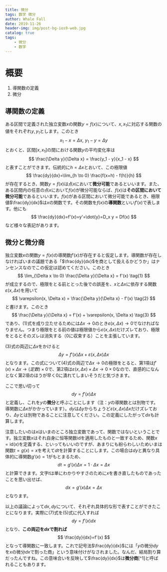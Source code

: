 ```yaml
---
title: 微分
tags: 数学 微分
author: Whale Fall
date: 2019-11-26
header-img: img/post-bg-ios9-web.jpg
catalog: true
tags:
    - 微分
    - 数学
---
```

# 概要

1. 導関数の定義
2. 微分

## 導関数の定義
ある区間で定義された独立変数$x$の関数$y=f(x)$について、$x,x_1$に対応する関数の値をそれぞれ$y,y_1$とします。このとき
$$
x_1 - x = \Delta x, \,\, y_1 - y = \Delta y
$$とおくと、区間$[x, x_1]$の間における関数$y$の平均変化率は
$$
\frac{\Delta y}{\Delta x} = \frac{y_1 - y}{x_1 - x}
$$と表すことができます。伝統的に$h = \Delta x$とおいて、この極限値
$$
\frac{dy}{dx}=\lim_{h \to 0} \frac{f(x+h) - f(h)}{h}
$$が存在するとき、関数$y=f(x)$は点$x$において**微分可能**であるといいます。また、ある区間内の任意の点$x$において$f(x)$が微分可能ならば、$f(x)$は**その区間において微分可能**であるといいます。$f(x)$がある区間において微分可能であるとき、極限値$\frac{dy}{dx}$は$x$の関数です。その関数を$f(x)$の**導関数**といい$f'(x)$で表します。他にも
$$
\frac{dy}{dx}=f'(x)=y'=\dot{y}=D_x y = Df(x)
$$など様々な表記があります。



## 微分と微分商
独立変数$x$の関数$y=f(x)$の導関数$f'(x)$が存在すると仮定します。導関数が存在しなければいまの議題である「$\frac{dy}{dx}$を商として扱えるかどうか」はナンセンスなのでこの仮定は認めてください。このとき
$$
\lim_{\Delta x \to 0} \frac{\Delta y}{\Delta x} = f'(x) \tag{1}
$$が成立するので、極限をとる前ととった後での誤差を、$x$と$\Delta x$に依存する関数$\varepsilon(x, \Delta x)$を用いて
$$
\varepsilon(x, \Delta x) = \frac{\Delta y}{\Delta x} - f'(x) \tag{2}
$$と書けます。このとき
$$
\frac{\Delta y}{\Delta x} = f'(x) + \varepsilon(x, \Delta x) \tag{3}
$$であり、$(1)$式を成り立たせるためには$\Delta x \to 0$のとき$\varepsilon(x, \Delta x) \to 0$でなければなりません。つまり極限をとる前の値は極限値から$\varepsilon(x, \Delta x)$だけズレており、極限をとるとそのズレは消失する（$0$に収束する）ことを主張しています。

$(3)$式の両辺に$\Delta x$をかけると
$$ 
\Delta y = f'(x) \Delta x + \varepsilon(x, \Delta x) \Delta x \tag{4}
$$となります。この式について$(4)$式の両辺で$\Delta x \to 0$の極限をとると、第1項は$f'(x) \times \Delta x \to (定数) \times 0$で、第2項は$\varepsilon(x, \Delta x) \times \Delta x \to 0 \times 0$なので、直感的になんとなく第2項のほうが早く$0$に潰れてしまいそうだと気づきます。

ここで思い切って
$$
dy = f'(x) \Delta x \tag{5}
$$と定義し、これを$y$の**微分**と呼ぶことにします（注：$y$の導関数とは別物です。導関数に$\Delta x$がかかっています）。$dy$は$\Delta y$からちょうど$\varepsilon(x, \Delta x)\Delta x$だけズレており、$\Delta y$とは別物であることに注意してください。この定義にしたがって$dx$も計算します。

注意したいのは$x$はいまのところ独立変数であって、関数ではないということです。独立変数$x$はそれ自身に恒等関数$\mathrm{id}$を適用したものと一致するため、関数$x=\mathrm{id}(x)$を定義する、といってもいいのですが、あまりにも紛らわしいためいまは関数$t = g(x) = x$を考えて$dt$を計算することにします。この場合は$dy$と異なり具体的に導関数$g'(x)=1$がもとまるため、
$$
dt = g'(x) \Delta x = 1 \cdot \Delta x = \Delta x \tag{6}
$$と計算できます。文字$t$は単にわかりやすさのために$x$を書き直したものであったことを思い出せば、
$$
dx = g'(x) \Delta x = \Delta x \tag{7}
$$となります。

以上の議論によって$dx, dy$について、それぞれ具体的な形で表すことができたことになります。実際に$(7)$式を$(5)$式に代入すれば
$$
dy = f'(x) dx
$$となり、**この両辺を$dx$で割れば**
$$
\frac{dy}{dx}=f'(x)
$$となって導関数に一致します。これで記号法$\frac{dy}{dx}$には「$y$の微分$dy$を$x$の微分$dx$で割った商」という意味付けがなされました。なんだ、結局割り算だったんですね。この意味合いを反映して$\frac{dy}{dx}$は**微分商**[^1]と呼ばれることもあります。

